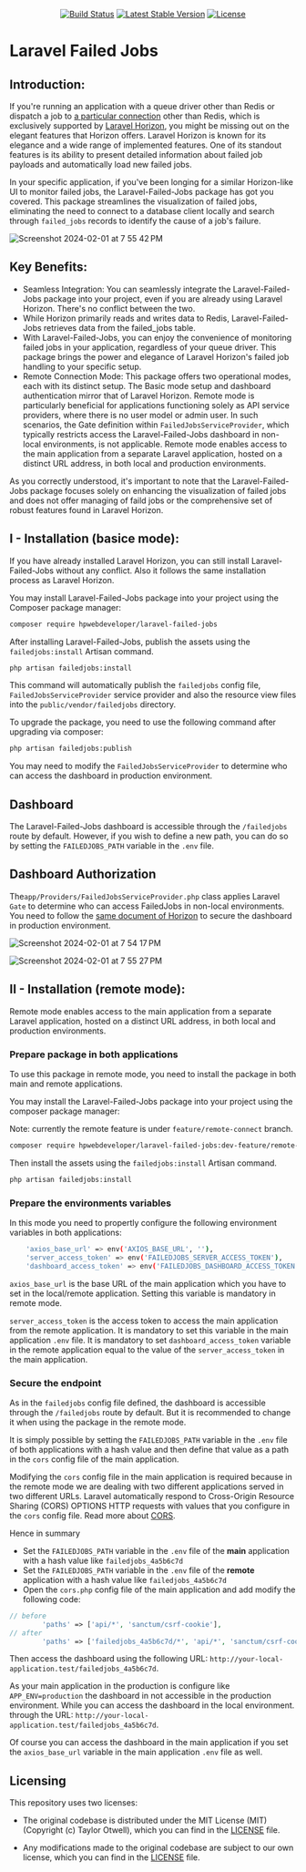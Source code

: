 <p align="center">
<a href="https://github.com/HPWebdeveloper/laravel-failed-jobs/actions"><img src="https://github.com/HPWebdeveloper/laravel-failed-jobs/workflows/tests/badge.svg" alt="Build Status"></a>
<a href="https://packagist.org/packages/HPWebdeveloper/laravel-failed-jobs"><img src="https://img.shields.io/packagist/v/HPWebdeveloper/laravel-failed-jobs" alt="Latest Stable Version"></a>
<a href="https://packagist.org/packages/HPWebdeveloper/laravel-failed-jobs"><img src="https://img.shields.io/packagist/l/HPWebdeveloper/laravel-failed-jobs" alt="License"></a>
</p>

# Laravel Failed Jobs

## Introduction:

If you're running an application with a queue driver other than Redis or dispatch a job to [a particular connection](https://laravel.com/docs/10.x/queues#dispatching-to-a-particular-connection) other than Redis, which is exclusively supported by [Laravel Horizon](https://laravel.com/docs/10.x/horizon), you might be missing out on the elegant features that Horizon offers. Laravel Horizon is known for its elegance and a wide range of implemented features. One of its standout features is its ability to present detailed information about failed job payloads and automatically load new failed jobs.

In your specific application, if you've been longing for a similar Horizon-like UI to monitor failed jobs, the Laravel-Failed-Jobs package has got you covered. This package streamlines the visualization of failed jobs, eliminating the need to connect to a database client locally and search through `failed_jobs` records to identify the cause of a job's failure.

![Screenshot 2024-02-01 at 7 55 42 PM](https://github.com/HPWebdeveloper/laravel-failed-jobs/assets/16323354/2ec7ebad-1ad9-4927-8bff-5ce4002e1a7c)

## Key Benefits:

- Seamless Integration: You can seamlessly integrate the Laravel-Failed-Jobs package into your project, even if you are already using Laravel Horizon. There's no conflict between the two. 
- While Horizon primarily reads and writes data to Redis, Laravel-Failed-Jobs retrieves data from the failed_jobs table.
- With Laravel-Failed-Jobs, you can enjoy the convenience of monitoring failed jobs in your application, regardless of your queue driver. This package brings the power and elegance of Laravel Horizon's failed job handling to your specific setup.
- Remote Connection Mode: This package offers two operational modes, each with its distinct setup. 
The Basic mode setup and dashboard authentication mirror that of Laravel Horizon. 
Remote mode is particularly beneficial for applications functioning solely as API service providers, 
where there is no user model or admin user. 
In such scenarios, the Gate definition within `FailedJobsServiceProvider`, 
which typically restricts access the Laravel-Failed-Jobs dashboard in non-local environments, 
is not applicable.
Remote mode enables access to the main application from a separate Laravel application, 
hosted on a distinct URL address, in both local and production environments.

As you correctly understood, it's important to note that the Laravel-Failed-Jobs package focuses solely on enhancing the visualization of failed jobs and does not offer managing of faild jobs or the comprehensive set of robust features found in Laravel Horizon.

## I - Installation (basice mode):
If you have already installed Laravel Horizon, you can still install Laravel-Failed-Jobs without any conflict.
Also it follows the same installation process as Laravel Horizon.

You may install Laravel-Failed-Jobs package into your project using the Composer package manager:

```bash
composer require hpwebdeveloper/laravel-failed-jobs
```

After installing Laravel-Failed-Jobs, publish the assets using the `failedjobs:install` Artisan command.
```bash
php artisan failedjobs:install
```
This command will automatically publish the `failedjobs` config file, `FailedJobsServiceProvider` service provider and also the resource view files into the `public/vendor/failedjobs` directory.

To upgrade the package, you need to use the following command after upgrading via composer:

```bash
php artisan failedjobs:publish
```

You may need to modify the `FailedJobsServiceProvider` to determine 
who can access the dashboard in production environment.


## Dashboard

The Laravel-Failed-Jobs dashboard is accessible through the `/failedjobs` route by default. 
However, if you wish to define a new path, you can do so by setting the `FAILEDJOBS_PATH` variable in the `.env` file.

## Dashboard Authorization

The`app/Providers/FailedJobsServiceProvider.php` class applies Laravel `Gate` to determine 
who can access FailedJobs in non-local environments. You need to follow the 
[same document of Horizon](https://laravel.com/docs/10.x/horizon#dashboard-authorization) 
to secure the dashboard in production environment.

![Screenshot 2024-02-01 at 7 54 17 PM](https://github.com/HPWebdeveloper/laravel-failed-jobs/assets/16323354/05abc4ab-ede6-4e90-b713-bc540015435d)

![Screenshot 2024-02-01 at 7 55 27 PM](https://github.com/HPWebdeveloper/laravel-failed-jobs/assets/16323354/30e1dd9e-316b-4d8e-80a4-ef7df195bbcd)

## II - Installation (remote mode):
Remote mode enables access to the main application from a separate Laravel application,
hosted on a distinct URL address, in both local and production environments.

### Prepare package in both applications
To use this package in remote mode, you need to install the package in both main and remote applications.

You may install the Laravel-Failed-Jobs package into your project using the composer package manager:

Note: currently the remote feature is under `feature/remote-connect` branch.
```bash
composer require hpwebdeveloper/laravel-failed-jobs:dev-feature/remote-connect
```
Then install the assets using the `failedjobs:install` Artisan command.
```bash
php artisan failedjobs:install
```

### Prepare the environments variables

In this mode you need to propertly configure the following environment variables in both applications:

```bash
    'axios_base_url' => env('AXIOS_BASE_URL', ''),
    'server_access_token' => env('FAILEDJOBS_SERVER_ACCESS_TOKEN'),
    'dashboard_access_token' => env('FAILEDJOBS_DASHBOARD_ACCESS_TOKEN'),
```

`axios_base_url` is the base URL of the main application which you have to set in the local/remote application.
Setting this variable is mandatory in remote mode. 

`server_access_token` is the access token to access the main application from the remote application. 
It is mandatory to set this variable in the main application `.env` file. 
It is mandatory to set `dashboard_access_token` variable in the 
remote application equal to the value of the `server_access_token` in the main application.

### Secure the endpoint
As in the `failedjobs` config file defined, the dashboard is accessible through the `/failedjobs` route 
by default.
But it is recommended to change it when using the package in the remote mode. 

It is simply possible by setting the `FAILEDJOBS_PATH` variable in the `.env` 
file of both applications with a hash value and then define that value as a path in the `cors` config file of the main application.

Modifying the `cors` config file in the main application is required because in the remote mode we are
dealing with two different applications served in two different URLs. Laravel automatically respond to Cross-Origin Resource Sharing (CORS) 
OPTIONS HTTP requests with values that you configure in the `cors` config file. Read more about [CORS](https://laravel.com/docs/10.x/routing#cors).

Hence in summary
- Set the `FAILEDJOBS_PATH` variable in the `.env` file of the **main** application with a hash value like `failedjobs_4a5b6c7d`
- Set the `FAILEDJOBS_PATH` variable in the `.env` file of the **remote** application with a hash value like `failedjobs_4a5b6c7d`
- Open the `cors.php` config file of the main application and add modify the following code:
```php
// before
        'paths' => ['api/*', 'sanctum/csrf-cookie'],
// after
        'paths' => ['failedjobs_4a5b6c7d/*', 'api/*', 'sanctum/csrf-cookie'],
```

Then access the dashboard using the following URL: `http://your-local-application.test/failedjobs_4a5b6c7d`.

As your main application in the production is configure like `APP_ENV=production` the dashboard in not accessible in the production environment.
While you can access the dashboard in the local environment. through the URL: `http://your-local-application.test/failedjobs_4a5b6c7d`.

Of course you can access the dashboard in the main application 
if you set the `axios_base_url` variable in the main application `.env` file as well.

## Licensing

This repository uses two licenses:

- The original codebase is distributed under the MIT License (MIT) (Copyright (c) Taylor Otwell), which you can find in the [LICENSE](https://github.com/HPWebdeveloper/laravel-failed-jobs/blob/main/LICENSE.md) file.

- Any modifications made to the original codebase are subject to our own license, which you can find in the [LICENSE](https://github.com/HPWebdeveloper/laravel-failed-jobs/blob/main/LICENSE.md) file.
